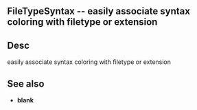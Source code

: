 
<!---
### <beg-file_info>
### document_metadata:
###   - caption: "__blank__"
###     desc: |
###         * AUTO-GENERATED-FILE ;; any direct edits will be lost
###     seeinstead: |
###         *  href="smartpath://mytrybits/t/trytexteditor/txt/blogtef.yaml.txt" find="uuid01rrmy004"
### <end-file_info>
--->

## FileTypeSyntax           --  easily associate syntax coloring with filetype or extension

## Desc
easily associate syntax coloring with filetype or extension

## See also
* __blank__


